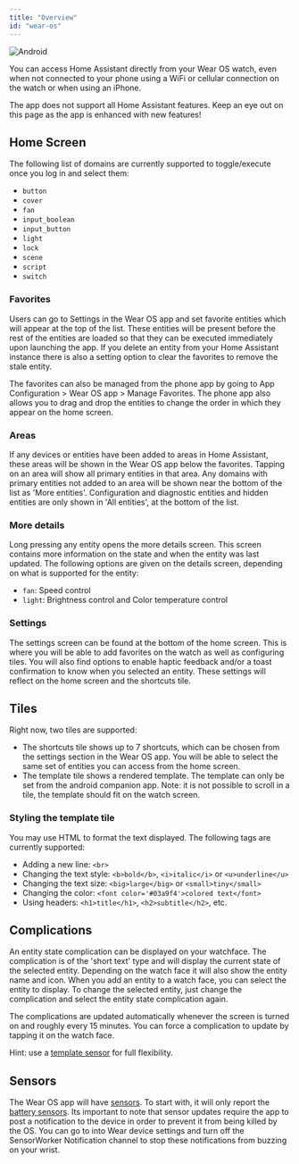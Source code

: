 ```yaml
---
title: "Overview"
id: "wear-os"
---
```


![Android](/assets/android.svg)

You can access Home Assistant directly from your Wear OS watch, even when not connected to your phone using a WiFi or cellular connection on the watch or when using an iPhone. 

The app does not support all Home Assistant features. Keep an eye out on this page as the app is enhanced with new features!

## Home Screen

The following list of domains are currently supported to toggle/execute once you log in and select them:

* `button`
* `cover`
* `fan`
* `input_boolean`
* `input_button`
* `light`
* `lock`
* `scene`
* `script`
* `switch`

### Favorites

Users can go to Settings in the Wear OS app and set favorite entities which will appear at the top of the list. These entities will be present before the rest of the entities are loaded so that they can be executed immediately upon launching the app. If you delete an entity from your Home Assistant instance there is also a setting option to clear the favorites to remove the stale entity.

The favorites can also be managed from the phone app by going to App Configuration > Wear OS app > Manage Favorites. The phone app also allows you to drag and drop the entities to change the order in which they appear on the home screen.

### Areas

If any devices or entities have been added to areas in Home Assistant, these areas will be shown in the Wear OS app below the favorites. Tapping on an area will show all primary entities in that area. Any domains with primary entities not added to an area will be shown near the bottom of the list as 'More entities'. Configuration and diagnostic entities and hidden entities are only shown in 'All entities', at the bottom of the list.

### More details

Long pressing any entity opens the more details screen. This screen contains more information on the state and when the entity was last updated. The following options are given on the details screen, depending on what is supported for the entity:

- `fan`: Speed control
- `light`: Brightness control and Color temperature control

### Settings

The settings screen can be found at the bottom of the home screen. This is where you will be able to add favorites on the watch as well as configuring tiles. You will also find options to enable haptic feedback and/or a toast confirmation to know when you selected an entity. These settings will reflect on the home screen and the shortcuts tile.

## Tiles

Right now, two tiles are supported:

* The shortcuts tile shows up to 7 shortcuts, which can be chosen from the settings section in the Wear OS app. You will be able to select the same set of entities you can access from the home screen.
* The template tile shows a rendered template. The template can only be set from the android companion app. Note: it is not possible to scroll in a tile, the template should fit on the watch screen.

### Styling the template tile

You may use HTML to format the text displayed. The following tags are currently supported:

* Adding a new line: `<br>`
* Changing the text style: `<b>bold</b>`, `<i>italic</i>` or `<u>underline</u>`
* Changing the text size: `<big>large</big>` or `<small>tiny</small>`
* Changing the color: `<font color='#03a9f4'>colored text</font>`
* Using headers: `<h1>title</h1>`, `<h2>subtitle</h2>`, etc.

## Complications

An entity state complication can be displayed on your watchface. The complication is of the 'short text' type and will display the current state of the selected entity. Depending on the watch face it will also show the entity name and icon. When you add an entity to a watch face, you can select the entity to display. To change the selected entity, just change the complication and select the entity state complication again.

The complications are updated automatically whenever the screen is turned on and roughly every 15 minutes. You can force a complication to update by tapping it on the watch face.

Hint: use a [template sensor](https://www.home-assistant.io/integrations/template/#state-based-template-binary-sensors-buttons-numbers-selects-and-sensors) for full flexibility.

## Sensors

The Wear OS app will have [sensors](../core/sensors.md). To start with, it will only report the [battery sensors](../core/sensors.md#battery-sensors). Its important to note that sensor updates require the app to post a notification to the device in order to prevent it from being killed by the OS. You can go to into Wear device settings and turn off the SensorWorker Notification channel to stop these notifications from buzzing on your wrist.
